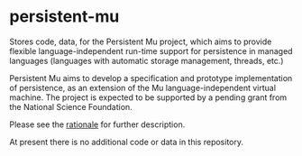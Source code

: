 # persistent-mu
Stores code, data, for the Persistent Mu project, which aims to provide flexible language-independent run-time support for persistence in managed languages (languages with automatic storage management, threads, etc.)

Persistent Mu aims to develop a specification and prototype implementation of persistence, as an extension of the Mu language-independent virtual machine.  The project is expected to be supported by a pending grant from the National Science Foundation.

Please see the [rationale](https://github.com/umass-moss-lab/persistent-mu//RATIONALE) for further description.

At present there is no additional code or data in this repository.
